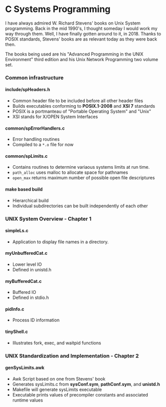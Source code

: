 # C Systems Programming
I have always admired W. Richard Stevens' books on Unix System
programming.  Back in the mid 1990's, I thought someday I would
work my way through them.  Well, I have finally gotten around to
it, in 2018.  Thanks to POSIX standards, Stevens' books are as
relevant today as they were back then.

The books being used are his
"Advanced Programming in the UNIX Environment" third edition and his
Unix Network Programming two volume set.

### Common infrastructure
#### include/spHeaders.h
* Common header file to be included before all other header files
* Builds executables conforming to __POSIX.1-2008__ and __XSI 7__ standards
* POSIX is a portmanteau of "Portable Operating System" and "Unix"
* XSI stands for X/OPEN System Interfaces
#### common/spErrorHandlers.c
* Error handling routines
* Compiled to a `*.o` file for now
#### common/spLimits.c
* Contains routines to determine variaous systems limits at run time.
* `path_alloc` uses malloc to allocate space for pathnames
* `open_max` returns maximum number of possible open file descriptures
#### make based build
* Hierarchical build
* Individual subdirectories can be built independently of each other

### UNIX System Overview - Chapter 1
#### simpleLs.c
* Application to display file names in a directory.
#### myUnbufferedCat.c
* Lower level IO
* Defined in unistd.h
#### myBufferedCat.c
* Buffered IO
* Defined in stdio.h
#### pidInfo.c
* Process ID information
#### tinyShell.c
* Illustrates fork, exec, and waitpid functions

### UNIX Standardization and Implementation - Chapter 2
#### genSysLimits.awk
* Awk Script based on one from Stevens' book
* Generates sysLimits.c from __sysConf.sym__, __pathConf.sym__, and __unistd.h__
* Makefile will generate sysLimits executable
* Executable prints values of precompiler constants and associated runtime values
